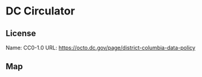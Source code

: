 # DC Circulator
    
## License

Name: CC0-1.0
URL: https://octo.dc.gov/page/district-columbia-data-policy

## Map

<WorldMap topic="DC_Circulator/vehicle_positions/#" />
